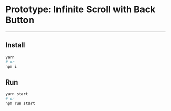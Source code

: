 # Prototype: Infinite Scroll with Back Button

---

## Install

```sh
yarn
# or
npm i
```

## Run

```sh
yarn start
# or
npm run start
```
